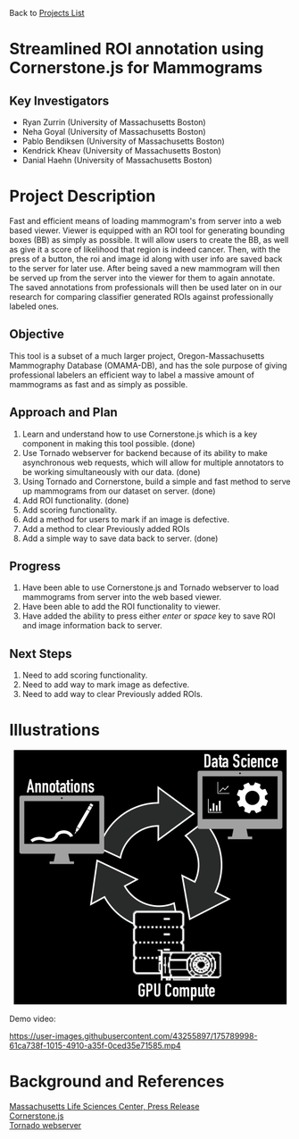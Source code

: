 Back to [Projects List](../../README.md#ProjectsList)

# Streamlined ROI annotation using Cornerstone.js for Mammograms

## Key Investigators

- Ryan Zurrin (University of Massachusetts Boston)
- Neha Goyal (University of Massachusetts Boston)
- Pablo Bendiksen (University of Massachusetts Boston)
- Kendrick Kheav (University of Massachusetts Boston)
- Danial Haehn (University of Massachusetts Boston)

# Project Description

Fast and efficient means of loading mammogram's from server into a web based 
viewer. Viewer is equipped with an ROI tool for generating bounding boxes (BB)
as simply as possible. It will allow users to create the BB, as well as 
give it a score of likelihood that region is indeed cancer. Then, with the 
press of a button, the roi and image id along with user info are saved back to 
the server for later use. After being saved a new mammogram will then be served 
up from the server into the viewer for them to again annotate. The saved 
annotations from professionals will then be used later on in our research for 
comparing classifier generated ROIs against professionally labeled ones.

## Objective

This tool is a subset of a much larger project, Oregon-Massachusetts Mammography
Database (OMAMA-DB), and has the sole purpose of giving professional labelers an 
efficient way to label a massive amount of mammograms as fast and as simply 
as possible.

## Approach and Plan

<!-- Describe here HOW you would like to achieve the objectives stated above. -->

1. Learn and understand how to use Cornerstone.js which is a key component 
   in making this tool possible. (done)
2. Use Tornado webserver for backend because of its ability to make 
   asynchronous web requests, which will allow for multiple annotators to be working 
   simultaneously with our data. (done)
3. Using Tornado and Cornerstone, build a simple and fast method to serve up 
   mammograms from our dataset on server. (done)
4. Add ROI functionality. (done)
5. Add scoring functionality.
6. Add a method for users to mark if an image is defective.
7. Add a method to clear Previously added ROIs
8. Add a simple way to save data back to server. (done)

## Progress

1. Have been able to use Cornerstone.js and Tornado webserver to load 
   mammograms from server into the web based viewer.
2. Have been able to add the ROI functionality to viewer.
3. Have added the ability to press either *enter* or *space* key to save ROI 
   and image information back to server.

## Next Steps
1. Need to add scoring functionality.
2. Need to add way to mark image as defective.
3. Need to add way to clear Previously added ROIs.


# Illustrations
<p align="center">
  <img src="work_flow.png" />
</p>

Demo video:

https://user-images.githubusercontent.com/43255897/175789998-61ca738f-1015-4910-a35f-0ced35e71585.mp4

# Background and References

<!-- If you developed any software, include link to the source code repository. If possible, also add links to sample data, and to any relevant publications. -->
[Massachusetts Life Sciences Center, Press Release](https://www.masslifesciences.com/news/two-umass-boston-researchers-awarded-mass-life-sciences-grants/)</br>
[Cornerstone.js](https://cornerstonejs.org/)</br>
[Tornado webserver](https://www.tornadoweb.org/)</br>